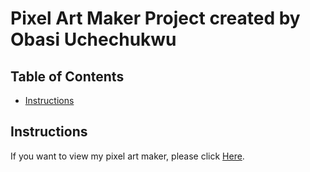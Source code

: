 # Pixel Art Maker Project created by Obasi Uchechukwu

## Table of Contents

* [Instructions](#instructions)


## Instructions

If you want to view my pixel art maker, please click [Here](https://codedman.github.io/obate-pixel-project/).
